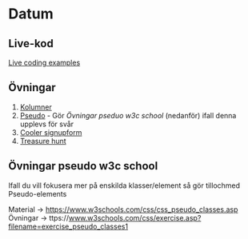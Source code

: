 # Datum

## Live-kod

[Live coding examples](live-coding/)

## Övningar

1. [Kolumner](exercises/exercise_columns.md)
2. [Pseudo](exercises/exercise_pseudo.md) - Gör _Övningar pseduo w3c school_ (nedanför) ifall denna upplevs för svår
3. [Cooler signupform](exercises/exercise_coolsignup.md)
4. [Treasure hunt](exercises/exercise_treasurehunt.md)

## Övningar pseudo w3c school

Ifall du vill fokusera mer på enskilda klasser/element så gör tillochmed Pseudo-elements

Material -> https://www.w3schools.com/css/css_pseudo_classes.asp
Övningar -> ttps://www.w3schools.com/css/exercise.asp?filename=exercise_pseudo_classes1

